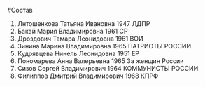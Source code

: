 #Состав
1. Лнтошенкова Татьяна Ивановна 1947 ЛДПР
2. Бакай Мария Владимировна 1961 СР
3. Дроздович Тамара Леонидовна 1961 ВОИ
4. Зинина Марина Владимировна 1965 ПАТРИОТЫ РОССИИ
5. Кудрявцева Нинель Леонидовна 1951 ЕР
6. Пономарева Анна Валерьевна 1965 За женщин России
7. Сизов Сергей Владимирович 1964 КОММУНИСТЫ РОССИИ
8. Филиппов Дмитрий Владимирович 1968 КПРФ
